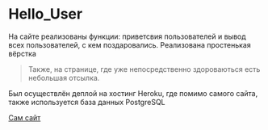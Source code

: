 # Hello_User

На сайте реализованы функции: приветсвия пользователей и вывод всех пользователей, с кем поздаровались.
Реализована простенькая вёрстка 
> Также, на странице, где уже непосредственно здороваються есть небольшая отсылка.

Был осуществлён деплой на хостинг Heroku, где помимо самого сайта, также используется база данных PostgreSQL 

[Сам сайт](https://secret-forest-44850.herokuapp.com/home/)
